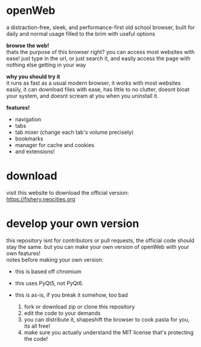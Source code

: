 # openWeb
a distraction-free, sleek, and performance-first old school browser, built for daily and normal usage filled to the brim with useful options

**browse the web!**  
thats the purpose of this browser right? you can access most websites with ease! just type in the url, or just search it, and easily access the page with nothing else getting in your way

**why you should try it**  
it runs as fast as a usual modern browser, it works with most websites easily, it can download files with ease, has little to no clutter, doesnt bloat your system, and doesnt scream at you when you uninstall it.

**features!**  
- navigation
- tabs
- tab mixer (change each tab's volume precisely)
- bookmarks
- manager for cache and cookies
- and extensions!
  
# download
visit this website to download the official version: https://fishery.neocities.org

# develop your own version
this repository isnt for contributors or pull requests, the official code should stay the same. but you can make your own version of openWeb with your own features!  
notes before making your own version:  
- this is based off chromium
- this uses PyQt5, not PyQt6.
- this is as-is, if you break it somehow, too bad  

  1. fork or download zip or clone this repository
  2. edit the code to your demands
  3. you can distribute it, shapeshift the browser to cook pasta for you, its all free!
  4. make sure you actually understand the MIT license that's protecting the code!
